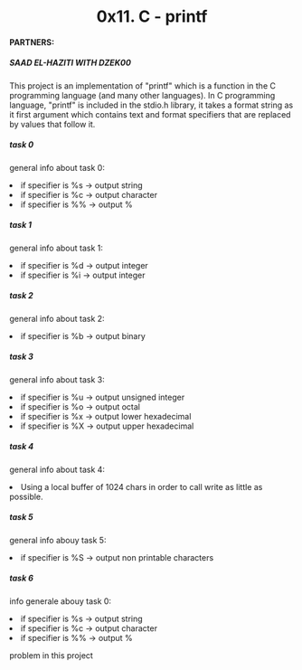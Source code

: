 <h1><center>0x11. C - printf</center></h1>
<h4>PARTNERS:</h4>
<h5>SAAD EL-HAZITI WITH DZEK00</h5>

<p>This project is an implementation of "printf" which is a function in the C programming language
(and many other languages).
In C programming language, "printf" is included in the stdio.h library, it takes a format string as
it first argument which contains text and format specifiers that are replaced by values that follow it. </p>
<h5>task 0</h5>
<p>general info about task 0:</p>
<li>if specifier is %s -> output string</li>
<li>if specifier is %c -> output character</li>
<li>if specifier is %% -> output %</li>

<h5>task 1</h5>
<p>general info about task 1:</p>
<li>if specifier is %d -> output integer</li>
<li>if specifier is %i -> output integer</li>

<h5>task 2</h5>
<p>general info about task 2:</p>
<li>if specifier is %b -> output binary</li>

<h5>task 3</h5>
<p>general info about task 3:</p>
<li>if specifier is %u -> output unsigned integer</li>
<li>if specifier is %o -> output octal </li>
<li>if specifier is %x -> output lower hexadecimal</li>
<li>if specifier is %X -> output upper hexadecimal</li>

<h5>task 4</h5>
<p>general info about task 4:</p>
<li>Using a local buffer of 1024 chars in order to call write as little as possible.</li>

<h5>task 5</h5>
<p>general info abouy task 5:</p>
<li>if specifier is %S -> output non printable characters</li>

<h5>task 6</h5>
<p>info generale abouy task 0:</p>
<li>if specifier is %s -> output string</li>
<li>if specifier is %c -> output character</li>
<li>if specifier is %% -> output %</li>
<p>problem in this project</p>
